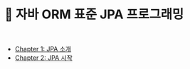 # 📖 자바 ORM 표준 JPA 프로그래밍

<br>

- [Chapter 1: JPA 소개](01_JPA_소개.md)
- [Chapter 2: JPA 시작](02_JPA_시작.md)
